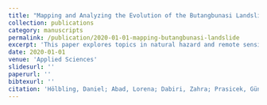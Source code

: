 ```yaml
---
title: "Mapping and Analyzing the Evolution of the Butangbunasi Landslide Using Landsat Time Series with Respect to Heavy Rainfall Events during Typhoons"
collection: publications
category: manuscripts
permalink: /publication/2020-01-01-mapping-butangbunasi-landslide
excerpt: 'This paper explores topics in natural hazard and remote sensing.'
date: 2020-01-01
venue: 'Applied Sciences'
slidesurl: ''
paperurl: ''
bibtexurl: ''
citation: 'Hölbling, Daniel; Abad, Lorena; Dabiri, Zahra; Prasicek, Günther; Tsai, Tsai-Tsung; Argentin, Anne-Laure. (2020). &quot;Mapping and Analyzing the Evolution of the Butangbunasi Landslide Using Landsat Time Series with Respect to Heavy Rainfall Events during Typhoons&quot; <i>Applied Sciences</i>.'
---
```

